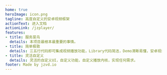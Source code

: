 ```yaml
---
home: true
heroImage: icon.png
tagline: 高度自定义的安卓视频框架
actionText: 进入文档
actionLink: /jzplayer/
features:
- title: 服务菜鸟
  details: 本项目最根本最重要的事情。
- title: 简单极致
  details: 三五行代码即可集成视频播放功能，Library代码简洁，Demo清晰易懂，安卓视频之极品。
- title: 灵活自定义
  details: 灵活的自定义UI，自定义功能，自定义播放内核，实现任何需求。
footer: Made by jzvd.io
---
```

